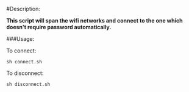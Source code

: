 #Description:

**This script will span the wifi networks and connect to the one which doesn't require password automatically.**

###Usage:

To connect: 

	sh connect.sh

To disconnect:

	sh disconnect.sh



